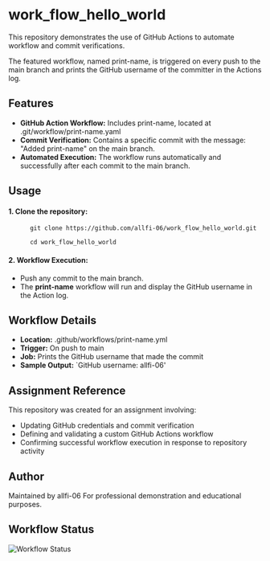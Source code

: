 # work_flow_hello_world
This repository demonstrates the use of GitHub Actions to automate workflow and commit verifications.

The featured workflow, named print-name, is triggered on every push to the main branch and prints the GitHub username of the committer in the Actions log.

## Features
- **GitHub Action Workflow:**
    Includes print-name, located at .git/workflow/print-name.yaml
- **Commit Verification:**
    Contains a specific commit with the message: "Added print-name" on the main branch.
- **Automated Execution:**
    The workflow runs automatically and successfully after each commit to the main branch.
## Usage
#### 1. Clone the repository:
``` 
      git clone https://github.com/allfi-06/work_flow_hello_world.git

      cd work_flow_hello_world      
```
#### 2. Workflow Execution:
  - Push any commit to the main branch.
  - The **print-name** workflow will run and display the GitHub username in the Action log.

## Workflow Details
- **Location:** .github/workflows/print-name.yml
- **Trigger:** On push to main
- **Job:** Prints the GitHub username that made the commit
- **Sample Output:**
`GitHub username: allfi-06'

## Assignment Reference
This repository was created for an assignment involving:
- Updating GitHub credentials and commit verification
- Defining and validating a custom GitHub Actions workflow
- Confirming successful workflow execution in response to repository activity

## Author
Maintained by allfi-06
For professional demonstration and educational purposes.

## Workflow Status

![Workflow Status](https://github.com/allfi-06/work_flow_hello_world/actions/workflows/print-name.yml/badge.svg)
      
